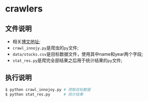 # crawlers

## 文件说明
* 相关[博文地址](https://segmentfault.com/a/1190000008747779);
* `crawl_innojy.py`是爬虫的`py`文件;
* `data/stocks.csv`是目标数据文件，使用其中name和year两个字段;
* `stat_res.py`是爬完全部结果之后用于统计结果的`py`文件;

## 执行说明
```bash
$ python crawl_innojoy.py # 爬取目标数据
$ python stat_res.py      # 统计结果
```
